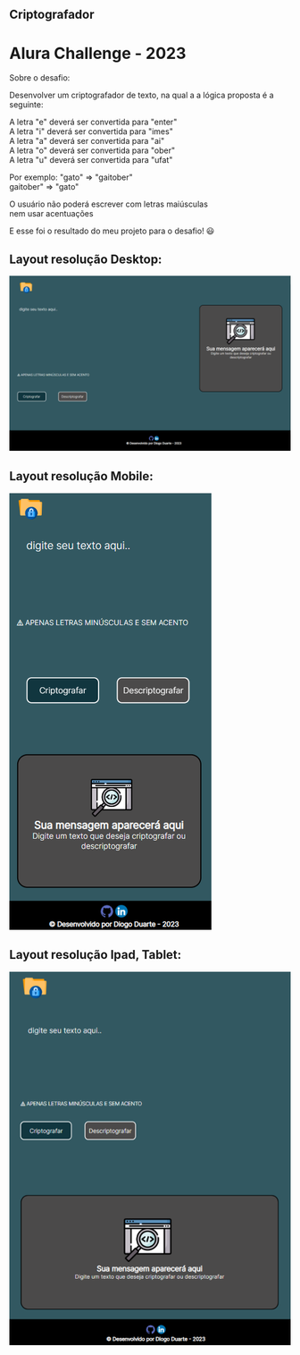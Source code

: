 ## Criptografador

# Alura Challenge - 2023 

Sobre o desafio:  <br>

Desenvolver um criptografador de texto, na qual a 
a lógica proposta é a seguinte:<br>

A letra "e" deverá ser convertida para "enter" <br>
A letra "i" deverá ser convertida para "imes" <br> 
A letra "a" deverá ser convertida para "ai" <br>
A letra "o" deverá ser convertida para "ober" <br> 
A letra "u" deverá ser convertida para "ufat" <br> 

Por exemplo:
"gato" => "gaitober" <br> 
gaitober" => "gato" <br> 

O usuário não poderá escrever com letras maiúsculas <br>
nem usar acentuações <br>

E esse foi o resultado do meu projeto para o desafio! 😃 <br>

## Layout resolução Desktop:

![Layout na versão para desktop](desktop.png)

## Layout resolução Mobile:

![Layout na versão para Mobile](mobile.png)



## Layout resolução Ipad, Tablet:
![Layout na versão para Tablet](ipad.png)


 
 
 
 


